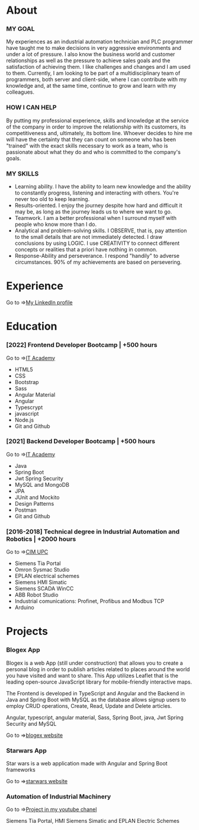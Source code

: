 <!DOCTYPE html>
<html lang="en">
<head>
    <meta charset="UTF-8">
    <meta http-equiv="X-UA-Compatible" content="IE=edge">
    <meta name="viewport" content="width=device-width, initial-scale=1.0">
</head>
<body>
    <div>
        <h1>About</h1>
        <h3>MY GOAL</h3>
        <p>
            My experiences as an industrial automation technician and PLC programmer 
            have taught me to make decisions in very aggressive environments and under a lot of pressure. 
            I also know the business world and customer relationships as well as the pressure to 
            achieve sales goals and the satisfaction of achieving them. I like challenges and 
            changes and I am used to them. Currently, I am looking to be part of a multidisciplinary 
            team of programmers, both server and client-side, where I can contribute with my knowledge and, 
            at the same time, continue to grow and learn with my colleagues.
        </p>
        <h3>HOW I CAN HELP</h3>
        <p>
            By putting my professional experience, skills and knowledge at the service of the company in order to improve the relationship with its customers, its competitiveness and, ultimately, its bottom line. Whoever decides to hire me will have the certainty that they can count on someone who has been "trained" with the exact skills necessary to work as a team, who is passionate about what they do and who is committed to the company's goals.
        </p>
        <h3>MY SKILLS</h3>
       <ul>
        <li>
            Learning ability. I have the ability to learn new knowledge and the ability to constantly progress, listening and interacting with others. You're never too old to keep learning.
        </li>
        <li>
            Results-oriented. I enjoy the journey despite how hard and difficult it may be, as long as the journey leads us to where we want to go.
        </li>
        <li>
            Teamwork. I am a better professional when I surround myself with people who know more than I do.
        </li>
        <li>
            Analytical and problem-solving skills. I OBSERVE, that is, pay attention to the small details that are not immediately detected. I draw conclusions by using LOGIC. I use CREATIVITY to connect different concepts or realities that a priori have nothing in common.
        </li>
        <li>
            Response-Ability and perseverance. I respond "handily" to adverse circumstances. 90% of my achievements are based on persevering.
        </li>
       </ul>
         <h1>Experience</h1>
        <p>Go to =><a href="https://linkedin.com/in/davidgmuns">My LinkedIn profile</a></p>
       <h1>Education</h1>
       <h3>[2022] Frontend Developer Bootcamp | +500 hours</h3>
        <p>Go to =><a href="https://www.barcelonactiva.cat/es/itacademy">IT Academy</a></p>
       <ul>
        <li>HTML5</li>
        <li>CSS</li>
        <li>Bootstrap</li>
        <li>Sass</li>
        <li>Angular Material</li>
        <li>Angular</li>
        <li>Typescrypt</li>
        <li>javascript</li>
        <li>Node.js</li>
        <li>Git and Github</li>
       </ul>
       <h3>[2021] Backend Developer Bootcamp | +500 hours</h3>
        <p>Go to =><a href="https://www.barcelonactiva.cat/es/itacademy">IT Academy</a></p>
         <ul>
            <li>Java</li>
            <li>Spring Boot</li>
            <li>Jwt Spring Security</li>
            <li>MySQL and MongoDB</li>
            <li>JPA</li>
            <li>JUnit and Mockito</li>
            <li>Design Patterns</li>
            <li>Postman</li>
            <li>Git and Github</li>
         </ul>
         <h3>[2016-2018] Technical degree in Industrial Automation and Robotics | +2000 hours</h3>
            <p>Go to =><a href="https://www.cimupc.org/es/">CIM UPC</a></p>
            <ul>
                <li>Siemens Tia Portal</li>
                <li>Omron Sysmac Studio</li>
                <li>EPLAN electrical schemes</li>
                <li>Siemens HMI Simatic</li>
                <li>Siemens SCADA WinCC</li>
                <li>ABB Robot Studio</li>
                <li>Industrial comunications: Profinet, Profibus and Modbus TCP</li>
                <li>Arduino</li>
             </ul>
         <h1>Projects</h1>
        <h3>Blogex App</h3>
        <p>Blogex is a web App (still under construction) that allows you to create a personal blog in order to publish articles related to places around the world you         have visited and want to share. This App utilizes Leaflet that is the leading open-source JavaScript library for mobile-friendly interactive maps.</p>
       <p>The Frontend is developed in TypeScript and Angular and the Backend in Java and Spring Boot with MySQL as the database allows signup users to employ CRUD               operations, Create, Read, Update and Delete articles.</p>
        <p>Angular, typescript, angular material, Sass, Spring Boot, java, Jwt Spring Security and MySQL</p>
        <p>Go to =><a href="https://blogex.netlify.app/home">blogex website</a></p>
        <h3>Starwars App</h3>
        <p>Star wars is a web application made with Angular and Spring Boot frameworks</p>
        <p>Go to =><a href="https://davidmuns-starwars.netlify.app/">starwars website</a></p>
         <h3>Automation of Industrial Machinery</h3>
            <p>Go to =><a href="https://youtu.be/aN-tgeyTOM8">Project in my youtube chanel</a></p>
        <p>Siemens Tia Portal, HMI Siemens Simatic and EPLAN Electric Schemes</p>
</body>
</html>
